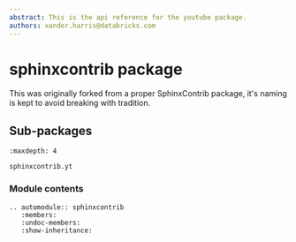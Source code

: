 ```yaml
---
abstract: This is the api reference for the youtube package.
authors: xander.harris@databricks.com
---
```


# sphinxcontrib package

This was originally forked from a proper SphinxContrib package, it's naming
is kept to avoid breaking with tradition.

## Sub-packages

```{toctree}
:maxdepth: 4

sphinxcontrib.yt
```

### Module contents

```{eval-rst}
.. automodule:: sphinxcontrib
   :members:
   :undoc-members:
   :show-inheritance:
```

